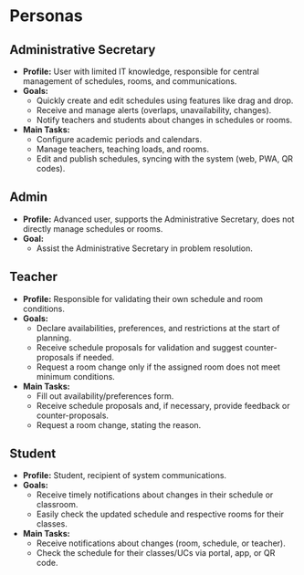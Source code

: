 # Personas

## Administrative Secretary
- **Profile:** User with limited IT knowledge, responsible for central management of schedules, rooms, and communications.
- **Goals:**
  - Quickly create and edit schedules using features like drag and drop.
  - Receive and manage alerts (overlaps, unavailability, changes).
  - Notify teachers and students about changes in schedules or rooms.
- **Main Tasks:**
  - Configure academic periods and calendars.
  - Manage teachers, teaching loads, and rooms.
  - Edit and publish schedules, syncing with the system (web, PWA, QR codes).

## Admin
- **Profile:** Advanced user, supports the Administrative Secretary, does not directly manage schedules or rooms.
- **Goal:**
  - Assist the Administrative Secretary in problem resolution.

## Teacher
- **Profile:** Responsible for validating their own schedule and room conditions.
- **Goals:**
  - Declare availabilities, preferences, and restrictions at the start of planning.
  - Receive schedule proposals for validation and suggest counter-proposals if needed.
  - Request a room change only if the assigned room does not meet minimum conditions.
- **Main Tasks:**
  - Fill out availability/preferences form.
  - Receive schedule proposals and, if necessary, provide feedback or counter-proposals.
  - Request a room change, stating the reason.

## Student
- **Profile:** Student, recipient of system communications.
- **Goals:**
  - Receive timely notifications about changes in their schedule or classroom.
  - Easily check the updated schedule and respective rooms for their classes.
- **Main Tasks:**
  - Receive notifications about changes (room, schedule, or teacher).
  - Check the schedule for their classes/UCs via portal, app, or QR code.